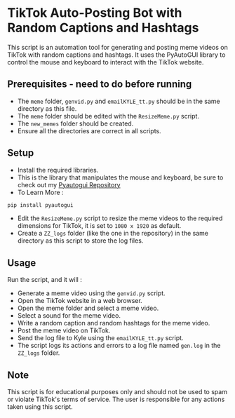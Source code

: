 # TikTok Auto-Posting Bot with Random Captions and Hashtags
This script is an automation tool for generating and posting meme videos on TikTok with random captions and hashtags. It uses the PyAutoGUI library to control the mouse and keyboard to interact with the TikTok website.

## Prerequisites - need to do before running
- The `meme` folder, `genvid.py` and `emailKYLE_tt.py` should be in the same directory as this file.
- The `meme` folder should be edited with the `ResizeMeme.py` script.
- The `new_memes` folder should be created.
- Ensure all the directories are correct in all scripts.

## Setup
- Install the required libraries.
- This is the library that manipulates the mouse and keyboard, be sure to check out my [Pyautogui Repository](https://github.com/KyleSeaford/Pyautogui-KS)
- To Learn More :
```bash
pip install pyautogui
```
- Edit the `ResizeMeme.py` script to resize the meme videos to the required dimensions for TikTok, it is set to `1080 x 1920` as default.
- Create a `ZZ_logs` folder (like the one in the repository) in the same directory as this script to store the log files.

## Usage
Run the script, and it will :

- Generate a meme video using the `genvid.py` script.
- Open the TikTok website in a web browser.
- Open the meme folder and select a meme video.
- Select a sound for the meme video.
- Write a random caption and random hashtags for the meme video.
- Post the meme video on TikTok.
- Send the log file to Kyle using the `emailKYLE_tt.py` script.
- The script logs its actions and errors to a log file named `gen.log` in the `ZZ_logs` folder.

## Note
This script is for educational purposes only and should not be used to spam or violate TikTok's terms of service. The user is responsible for any actions taken using this script.
